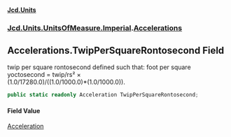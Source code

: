 #### [Jcd.Units](index.md 'index')
### [Jcd.Units.UnitsOfMeasure.Imperial](Jcd.Units.UnitsOfMeasure.Imperial.md 'Jcd.Units.UnitsOfMeasure.Imperial').[Accelerations](Accelerations.md 'Jcd.Units.UnitsOfMeasure.Imperial.Accelerations')

## Accelerations.TwipPerSquareRontosecond Field

twip per square rontosecond defined such that: foot per square yoctosecond = twip/rs² ×  
(1.0/17280.0)/((1.0/1000.0)*(1.0/1000.0)).

```csharp
public static readonly Acceleration TwipPerSquareRontosecond;
```

#### Field Value
[Acceleration](Acceleration.md 'Jcd.Units.UnitTypes.Acceleration')